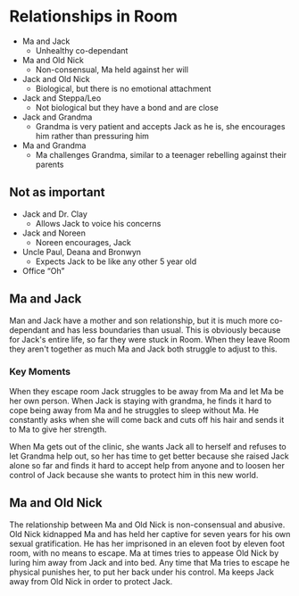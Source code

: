 # Relationships in Room

- Ma and Jack
    - Unhealthy co-dependant
- Ma and Old Nick
    - Non-consensual, Ma held against her will
- Jack and Old Nick
    - Biological, but there is no emotional attachment
- Jack and Steppa/Leo
    - Not biological but they have a bond and are close
- Jack and Grandma
    - Grandma is very patient and accepts Jack as he is, she encourages him rather than pressuring him
- Ma and Grandma
    - Ma challenges Grandma, similar to a teenager rebelling against their parents

## Not as important

- Jack and Dr. Clay
    - Allows Jack to voice his concerns
- Jack and Noreen
    - Noreen encourages, Jack
- Uncle Paul, Deana and Bronwyn
    - Expects Jack to be like any other 5 year old
- Office “Oh”

## Ma and Jack

Man and Jack have a mother and son relationship, but it is much more co-dependant and has less boundaries than usual. This is obviously because for Jack's entire life, so far they were stuck in Room. When they leave Room they aren't together as much Ma and Jack both struggle to adjust to this.

### Key Moments

When they escape room Jack struggles to be away from Ma and let Ma be her own person. When Jack is staying with grandma, he finds it hard to cope being away from Ma and he struggles to sleep without Ma. He constantly asks when she will come back and cuts off his hair and sends it to Ma to give her strength.

When Ma gets out of the clinic, she wants Jack all to herself and refuses to let Grandma help out, so her has time to get better because she raised Jack alone so far and finds it hard to accept help from anyone and to loosen her control of Jack because she wants to protect him in this new world.

## Ma and Old Nick

The relationship between Ma and Old Nick is non-consensual and abusive. Old Nick kidnapped Ma and has held her captive for seven years for his own sexual gratification. He has her imprisoned in an eleven foot by eleven foot room, with no means to escape. Ma at times tries to appease Old Nick by luring him away from Jack and into bed. Any time that Ma tries to escape he physical punishes her, to put her back under his control. Ma keeps Jack away from Old Nick in order to protect Jack.
